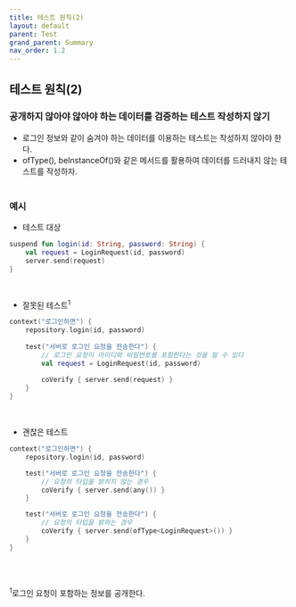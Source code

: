 ```yaml
---
title: 테스트 원칙(2)
layout: default
parent: Test
grand_parent: Summary
nav_order: 1.2
---
```


## 테스트 원칙(2)
### 공개하지 않아야 않아야 하는 데이터를 검증하는 테스트 작성하지 않기
- 로그인 정보와 같이 숨겨야 하는 데이터를 이용하는 테스트는 작성하지 않아야 한다.<br/>
- ofType(), beInstanceOf()와 같은 메서드를 활용하여 데이터를 드러내지 않는 테스트를 작성하자.<br/><br/>

### 예시
- 테스트 대상<br/>
```kotlin
suspend fun login(id: String, password: String) {
    val request = LoginRequest(id, password)
    server.send(request)
}
```
<br/>

- 잘못된 테스트<sup>1</sup><br/>
```kotlin
context("로그인하면") {
    repository.login(id, password)
        
    test("서버로 로그인 요청을 전송한다") {
        // 로그인 요청이 아이디와 비밀번호를 포함한다는 것을 알 수 있다
        val request = LoginRequest(id, password)
        
        coVerify { server.send(request) }
    }
}
```
<br/>

- 괜찮은 테스트<br/>
```kotlin
context("로그인하면") {
    repository.login(id, password)

    test("서버로 로그인 요청을 전송한다") {
        // 요청의 타입을 밝히지 않는 경우
        coVerify { server.send(any()) }
    }

    test("서버로 로그인 요청을 전송한다") {
        // 요청의 타입을 밝히는 경우
        coVerify { server.send(ofType<LoginRequest>()) }
    }
}
```
<br/><br/>

<sup>1</sup>로그인 요청이 포함하는 정보를 공개한다.<br/>